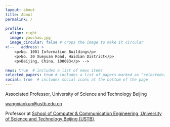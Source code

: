 ```yaml
---
layout: about
title: About
permalink: /

profile:
  align: right
  image: yaochao.jpg
  image_circular: false # crops the image to make it circular
<!--   address: >
    <p>No. 1001 Information Building</p>
    <p>No. 30 Xueyuan Road, Haidian District</p>
    <p>Beijing, China, 100083</p> -->

news: true  # includes a list of news items
selected_papers: true # includes a list of papers marked as "selected={true}"
social: true  # includes social icons at the bottom of the page
---
```

Associated Professor, University of Science and Technology Beijing

wangxiaokun@ustb.edu.cn

Professor at [School of Computer &amp; Communication Engineering, University of Science and Technology Beijing (USTB)](http://scce.ustb.edu.cn/). 


<!-- **Research interest:** todo -->
